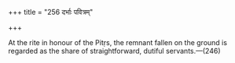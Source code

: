 +++
title = "256 दर्भाः पवित्रम्"

+++

At the rite in honour of the Pitṛs, the remnant fallen on the ground is regarded as the share of straightforward, dutiful servants.—(246)